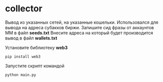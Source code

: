 # collector
Вывод из указанных сетей, на указанные кошельки. Использовался для вывода на адреса субакков биржи.
Запишите сид фразы от аккаунтов ММ в файл **seeds.txt**
Внесите адреса на который будет производится вывод в файл **wallets.txt**

Установите библиотеку **web3**
```
pip install web3
```
Запустите скрипт командой

```
python main.py
```
